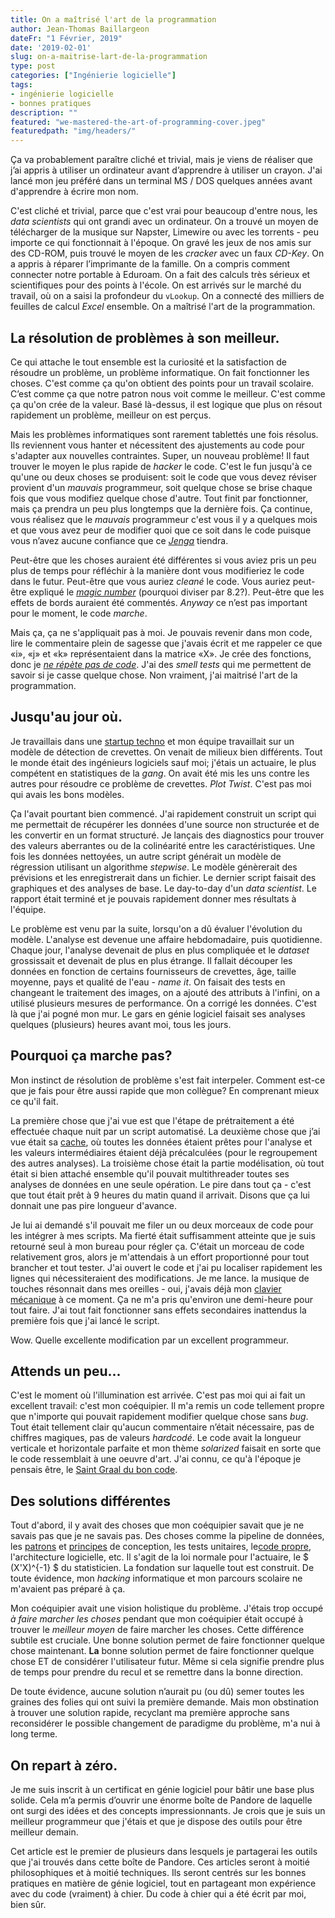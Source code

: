 ```yaml
---
title: On a maîtrisé l'art de la programmation
author: Jean-Thomas Baillargeon
dateFr: "1 Février, 2019"
date: '2019-02-01'
slug: on-a-maitrise-lart-de-la-programmation
type: post
categories: ["Ingénierie logicielle"]
tags:
- ingénierie logicielle
- bonnes pratiques
description: ""
featured: "we-mastered-the-art-of-programming-cover.jpeg"
featuredpath: "img/headers/"
---
```


Ça va probablement paraître cliché et trivial, mais je viens de réaliser que j’ai appris à utiliser un ordinateur avant d’apprendre à utiliser un crayon. J'ai lancé mon jeu préféré dans un terminal MS / DOS quelques années avant d'apprendre à écrire mon nom.

C'est cliché et trivial, parce que c'est vrai pour beaucoup d'entre nous, les *data scientists* qui ont grandi avec un ordinateur. On a trouvé un moyen de télécharger de la musique sur Napster, Limewire ou avec les torrents - peu importe ce qui fonctionnait à l'époque. On gravé les jeux de nos amis sur des CD-ROM, puis trouvé le moyen de les *cracker* avec un faux *CD-Key*. On a appris à réparer l’imprimante de la famille. On a compris comment connecter notre portable à Eduroam. On a fait des calculs très sérieux et scientifiques pour des points à l'école. On est arrivés sur le marché du travail, où on a saisi la profondeur du `vLookup`. On a connecté des milliers de feuilles de calcul *Excel* ensemble. On a maîtrisé l'art de la programmation.

## La résolution de problèmes à son meilleur.

Ce qui attache le tout ensemble est la curiosité et la satisfaction de résoudre un problème, un problème informatique. On fait fonctionner les choses. C'est comme ça qu'on obtient des points pour un travail scolaire. C’est comme ça que notre patron nous voit comme le meilleur. C'est comme ça qu'on crée de la valeur. Basé là-dessus, il est logique que plus on résout rapidement un problème, meilleur on est perçus. 

Mais les problèmes informatiques sont rarement tablettés une fois résolus. Ils reviennent vous hanter et nécessitent des ajustements au code pour s'adapter aux nouvelles contraintes. Super, un nouveau problème! Il faut trouver le moyen le plus rapide de *hacker* le code. C'est le fun jusqu'à ce qu'une ou deux choses se produisent: soit le code que vous devez réviser provient d'un *mauvais* programmeur, soit quelque chose se brise chaque fois que vous modifiez quelque chose d'autre. Tout finit par fonctionner, mais ça prendra un peu plus longtemps que la dernière fois. Ça continue, vous réalisez que le *mauvais* programmeur c'est vous il y a quelques mois et que vous avez peur de modifier quoi que ce soit dans le code puisque vous n’avez aucune confiance que ce [*Jenga*](https://secure.img1-fg.wfcdn.com/im/93997415/resize-h800%5Ecompr-r85/4885/48852016/Jenga%25AE+giant%25u2122+premium+jeu+de+bois+franc.jpg) tiendra.

Peut-être que les choses auraient été différentes si vous aviez pris un peu plus de temps pour réfléchir à la manière dont vous modifieriez le code dans le futur. Peut-être que vous auriez *cleané* le code. Vous auriez peut-être expliqué le [*magic number*](https://en.wikipedia.org/wiki/Magic_number_(programming)) (pourquoi diviser par 8.2?). Peut-être que les effets de bords auraient été commentés. *Anyway* ce n’est pas important pour le moment, le code *marche*.

Mais ça, ça ne s'appliquait pas à moi. Je pouvais revenir dans mon code, lire le commentaire plein de sagesse que j'avais écrit et me rappeler ce que «i», «j» et «k» représentaient dans la matrice «X». Je crée des fonctions, donc je [*ne répète pas de code*](https://en.wikipedia.org/wiki/Don%27t_repeat_yourself). J'ai des *smell tests* qui me permettent de savoir si je casse quelque chose. Non vraiment, j'ai maitrisé l'art de la programmation.

## Jusqu'au jour où.

Je travaillais dans une [startup techno](https://www.xpertsea.com/) et mon équipe travaillait sur un modèle de détection de crevettes. On venait de milieux bien différents. Tout le monde était des ingénieurs logiciels sauf moi; j'étais un actuaire, le plus compétent en statistiques de la *gang*. On avait été mis les uns contre les autres pour résoudre ce problème de crevettes. *Plot Twist*. C'est pas moi qui avais les bons modèles.

Ça l'avait pourtant bien commencé. J'ai rapidement construit un script qui me permettait de récupérer les données d'une source non structurée et de les convertir en un format structuré. Je lançais des diagnostics pour trouver des valeurs aberrantes ou de la colinéarité entre les caractéristiques. Une fois les données nettoyées, un autre script générait un modèle de régression utilisant un algorithme *stepwise*. Le modèle génèrerait des prévisions et les enregistrerait dans un fichier. Le dernier script faisait des graphiques et des analyses de base. Le day-to-day d'un *data scientist*. Le rapport était terminé et je pouvais rapidement donner mes résultats à l'équipe.

Le problème est venu par la suite, lorsqu'on a dû évaluer l'évolution du modèle. L'analyse est devenue une affaire hebdomadaire, puis quotidienne. Chaque jour, l'analyse devenait de plus en plus compliquée et le *dataset* grossissait et devenait de plus en plus étrange. Il fallait découper les données en fonction de certains fournisseurs de crevettes, âge, taille moyenne, pays et qualité de l'eau - *name it*. On faisait des tests en changeant le traitement des images, on a ajouté des attributs à l'infini, on a utilisé plusieurs mesures de performance. On a corrigé les données. C'est là que j'ai pogné mon mur. Le gars en génie logiciel faisait ses analyses quelques (plusieurs) heures avant moi, tous les jours.

## Pourquoi ça marche pas?

Mon instinct de résolution de problème s'est fait interpeler. Comment est-ce que je fais pour être aussi rapide que mon collègue? En comprenant mieux ce qu'il fait.

La première chose que j'ai vue est que l'étape de prétraitement a été effectuée chaque nuit par un script automatisé. La deuxième chose que j’ai vue était sa [cache](https://en.wikipedia.org/wiki/Cache_ (informatique)), où toutes les données étaient prêtes pour l'analyse et les valeurs intermédiaires étaient déjà précalculées (pour le regroupement des autres analyses). La troisième chose était la partie modélisation, où tout était si bien attaché ensemble qu'il pouvait multithreader toutes ses analyses de données en une seule opération. Le pire dans tout ça - c'est que tout était prêt à 9 heures du matin quand il arrivait. Disons que ça lui donnait une pas pire longueur d'avance.

Je lui ai demandé s'il pouvait me filer un ou deux morceaux de code pour les intégrer à mes scripts. Ma fierté était suffisamment atteinte que je suis retourné seul à mon bureau pour régler ça. C'était un morceau de code relativement gros, alors je m'attendais à un effort proportionné pour tout brancher et tout tester. J'ai ouvert le code et j'ai pu localiser rapidement les lignes qui nécessiteraient des modifications. Je me lance. la musique de touches résonnait dans mes oreilles - oui, j'avais déjà mon [clavier mécanique](http://www.wasdkeyboards.com/index.php/products/code-keyboard/code-87-key-mechanical-keyboard.html) à ce moment. Ça ne m'a pris qu'environ une demi-heure pour tout faire. J'ai tout fait fonctionner sans effets secondaires inattendus la première fois que j'ai lancé le script.

Wow. Quelle excellente modification par un excellent programmeur.

## Attends un peu...

C'est le moment où l'illumination est arrivée. C'est pas moi qui ai fait un excellent travail: c'est mon coéquipier. Il m'a remis un code tellement propre que n'importe qui pouvait rapidement modifier quelque chose sans *bug*. Tout était tellement clair qu'aucun commentaire n’était nécessaire, pas de chiffres magiques, pas de valeurs *hardcodé*. Le code avait la longueur verticale et horizontale parfaite et mon thème *solarized* faisait en sorte que le code ressemblait à une oeuvre d'art. J'ai connu, ce qu'à l'époque je pensais être, le [Saint Graal du bon code](https://coding2fun.wordpress.com/2017/02/08/how-to-design-reliable-scalable-and-maintainable-applications/).

## Des solutions différentes

Tout d'abord, il y avait des choses que mon coéquipier savait que je ne savais pas que je ne savais pas. Des choses comme la pipeline de données, les [patrons](https://sourcemaking.com/design_patterns) et [principes](https://en.wikipedia.org/wiki/SOLID) de conception, les tests unitaires, le[code propre](https://en.wikipedia.org/wiki/Worship), l'architecture logicielle, etc. Il s'agit de la loi normale pour l'actuaire, le $ (X'X)^{-1} $ du statisticien. La fondation sur laquelle tout est construit. De toute évidence, mon *hacking* informatique et mon parcours scolaire ne m'avaient pas préparé à ça.

Mon coéquipier avait une vision holistique du problème. J'étais trop occupé *à faire marcher les choses* pendant que mon coéquipier était occupé à trouver le *meilleur moyen* de faire marcher les choses. Cette différence subtile est cruciale. Une bonne solution permet de faire fonctionner quelque chose maintenant. **La** bonne solution permet de faire fonctionner quelque chose ET de considérer l'utilisateur futur. Même si cela signifie prendre plus de temps pour prendre du recul et se remettre dans la bonne direction.

De toute évidence, aucune solution n’aurait pu (ou dû) semer toutes les graines des folies qui ont suivi la première demande. Mais mon obstination à trouver une solution rapide, recyclant ma première approche sans reconsidérer le possible changement de paradigme du problème, m'a nui à long terme.

## On repart à zéro.

Je me suis inscrit à un certificat en génie logiciel pour bâtir une base plus solide. Cela m’a permis d’ouvrir une énorme boîte de Pandore de laquelle ont surgi des idées et des concepts impressionnants. Je crois que je suis un meilleur programmeur que j'étais et que je dispose des outils pour être meilleur demain.

Cet article est le premier de plusieurs dans lesquels je partagerai les outils que j'ai trouvés dans cette boîte de Pandore. Ces articles seront à moitié philosophiques et à moitié techniques. Ils seront centrés sur les bonnes pratiques en matière de génie logiciel, tout en partageant mon expérience avec du code (vraiment) à chier. Du code à chier qui a été écrit par moi, bien sûr.